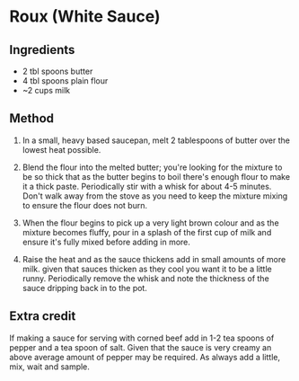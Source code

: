# Roux (White Sauce)

## Ingredients

* 2 tbl spoons butter
* 4 tbl spoons plain flour
* ~2 cups milk

## Method

1. In a small, heavy based saucepan, melt 2 tablespoons of butter over the
lowest heat possible.

1. Blend the flour into the melted butter; you're looking for the mixture to
be so thick that as the butter begins to boil there's enough flour to make it
a thick paste. Periodically stir with a whisk for about 4-5 minutes. Don't
walk away from the stove as you need to keep the mixture mixing to ensure the
flour does not burn.

1. When the flour begins to pick up a very light brown colour and as the
mixture becomes fluffy, pour in a splash of the first cup of milk and ensure
it's fully mixed before adding in more.

1. Raise the heat and as the sauce thickens add in small amounts of more milk.
given that sauces thicken as they cool you want it to be a little runny.
Periodically remove the whisk and note the thickness of the sauce dripping back
in to the pot.

## Extra credit

If making a sauce for serving with corned beef add in 1-2 tea spoons of pepper
and a tea spoon of salt. Given that the sauce is very creamy an above average
amount of pepper may be required. As always add a little, mix, wait and sample.

